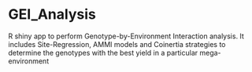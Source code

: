 # GEI_Analysis
R shiny app to perform Genotype-by-Environment Interaction analysis. It includes Site-Regression, AMMI models and Coinertia strategies to determine the genotypes with the best yield in a particular mega-environment
